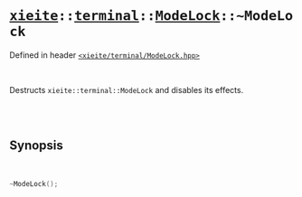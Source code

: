 # [`xieite`](../../../README.md)`::`[`terminal`](../../../docs/terminal.md)`::`[`ModeLock`](../../../docs/terminal/ModeLock.md)`::~ModeLock`
Defined in header [`<xieite/terminal/ModeLock.hpp>`](../../../include/xieite/terminal/ModeLock.hpp)

<br/>

Destructs `xieite::terminal::ModeLock` and disables its effects.

<br/><br/>

## Synopsis

<br/>

```cpp
~ModeLock();
```
